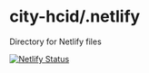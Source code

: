 # city-hcid/.netlify
Directory for Netlify files

[![Netlify Status](https://api.netlify.com/api/v1/badges/498b069f-4530-4ba6-8446-8ee31fdafc84/deploy-status)](https://app.netlify.com/sites/clever-pare-e3a02d/deploys)